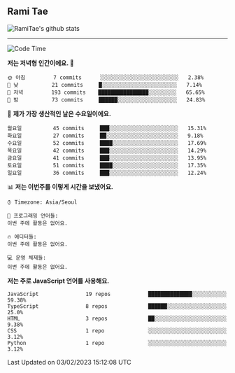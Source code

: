 ## Rami Tae

![RamiTae's github stats](https://github-readme-stats.vercel.app/api?username=RamiTae&show_icons=true&theme=tokyonight)

---
<!--START_SECTION:waka-->
![Code Time](http://img.shields.io/badge/Code%20Time-566%20hrs%2024%20mins-blue)

**저는 저녁형 인간이에요. 🦉** 

```text
🌞 아침         7 commits      ░░░░░░░░░░░░░░░░░░░░░░░░░   2.38% 
🌆 낮　         21 commits     █░░░░░░░░░░░░░░░░░░░░░░░░   7.14% 
🌃 저녁         193 commits    ████████████████░░░░░░░░░   65.65% 
🌙 밤　         73 commits     ██████░░░░░░░░░░░░░░░░░░░   24.83%

```
📅 **제가 가장 생산적인 날은 수요일이에요.** 

```text
월요일          45 commits     ███░░░░░░░░░░░░░░░░░░░░░░   15.31% 
화요일          27 commits     ██░░░░░░░░░░░░░░░░░░░░░░░   9.18% 
수요일          52 commits     ████░░░░░░░░░░░░░░░░░░░░░   17.69% 
목요일          42 commits     ███░░░░░░░░░░░░░░░░░░░░░░   14.29% 
금요일          41 commits     ███░░░░░░░░░░░░░░░░░░░░░░   13.95% 
토요일          51 commits     ████░░░░░░░░░░░░░░░░░░░░░   17.35% 
일요일          36 commits     ███░░░░░░░░░░░░░░░░░░░░░░   12.24%

```


📊 **저는 이번주를 이렇게 시간을 보냈어요.** 

```text
⌚︎ Timezone: Asia/Seoul

💬 프로그래밍 언어들: 
이번 주에 활동은 없어요.

🔥 에디터들: 
이번 주에 활동은 없어요.

💻 운영 체제들: 
이번 주에 활동은 없어요.

```

**저는 주로 JavaScript 언어를 사용해요.** 

```text
JavaScript               19 repos            ██████████████░░░░░░░░░░░   59.38% 
TypeScript               8 repos             ██████░░░░░░░░░░░░░░░░░░░   25.0% 
HTML                     3 repos             ██░░░░░░░░░░░░░░░░░░░░░░░   9.38% 
CSS                      1 repo              ░░░░░░░░░░░░░░░░░░░░░░░░░   3.12% 
Python                   1 repo              ░░░░░░░░░░░░░░░░░░░░░░░░░   3.12%

```



 Last Updated on 03/02/2023 15:12:08 UTC
<!--END_SECTION:waka-->
